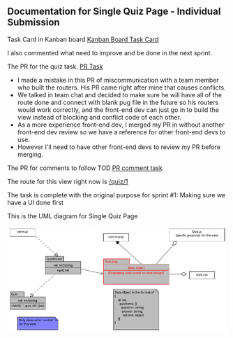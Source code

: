 ## Documentation for Single Quiz Page - Individual Submission

Task Card in Kanban board [Kanban Board Task Card](https://github.com/MUN-COMP6905/project-eteam/issues/31)

I also commented what need to improve and be done in the next sprint. 

The PR for the quiz task. [PR Task](https://github.com/MUN-COMP6905/project-eteam/pull/49)
- I made a mistake in this PR of miscommunication with a team member who built the routers. His PR came right after mine that causes conflicts.  
- We talked in team chat and decided to make sure he will have all of the route done and connect with blank pug file in the future so his routers would work correctly, and the front-end dev can just go in to build the view instead of blocking and conflict code of each other. 
- As a more experience front-end dev, I merged my PR in without another front-end dev review so we have a reference for other front-end devs to use. 
- However I'll need to have other front-end devs to review my PR before merging. 

The PR for comments to follow TOD [PR comment task](https://github.com/MUN-COMP6905/project-eteam/pull/56/files)

The route for this view right now is [/quiz/1](http://localhost:3000/quiz/1)

The task is complete with the original purpose for sprint #1: Making sure we have a UI done first

This is the UML diagram for Single Quiz Page

!["Quiz Page UML"](/doc/images/quizpageUML.png)